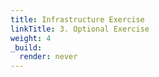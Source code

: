 ```yaml
---
title: Infrastructure Exercise
linkTitle: 3. Optional Exercise 
weight: 4
_build:
  render: never
---
```

